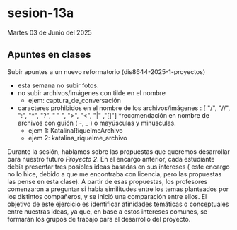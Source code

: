 # sesion-13a


Martes 03 de Junio del 2025

## Apuntes en clases

Subir apuntes a un nuevo reformatorio (dis8644-2025-1-proyectos)
- esta semana no subir fotos.
- no subir archivos/imágenes con tilde en el nombre
    - ejem: captura_de_conversación
- caracteres prohibidos en el nombre de los archivos/imágenes : [ "/", "//", ":", "*", "?", " " ", ">", "<", "|" ,"[]"] *recomendación en nombre de archivos con guión ( -, _ ) o mayúsculas y minúsculas.
    - ejem 1: KatalinaRiquelmeArchivo
    - ejem 2: katalina_riquelme_archivo
 
Durante la sesión, hablamos sobre las propuestas que queremos desarrollar para nuestro futuro *Proyecto 2*. En el encargo anterior, cada estudiante debía presentar tres posibles ideas basadas en sus intereses ( este encargo no lo hice, debido a que me encontraba con licencia, pero las propuestas las pense en esta clase). A partir de esas propuestas, los profesores comenzaron a preguntar si había similitudes entre los temas planteados por los distintos compañeros, y se inició una comparación entre ellos. El objetivo de este ejercicio es identificar afinidades temáticas o conceptuales entre nuestras ideas, ya que, en base a estos intereses comunes, se formarán los grupos de trabajo para el desarrollo del proyecto.
